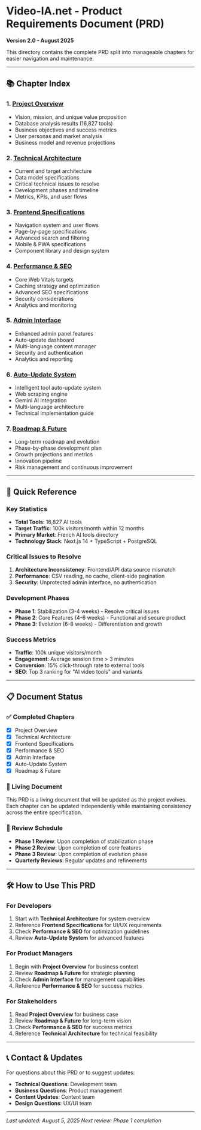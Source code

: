 # Video-IA.net - Product Requirements Document (PRD)
**Version 2.0 - August 2025**

This directory contains the complete PRD split into manageable chapters for easier navigation and maintenance.

---

## 📚 Chapter Index

### 1. [Project Overview](01-project-overview.md)
- Vision, mission, and unique value proposition
- Database analysis results (16,827 tools)
- Business objectives and success metrics
- User personas and market analysis
- Business model and revenue projections

### 2. [Technical Architecture](02-technical-architecture.md)
- Current and target architecture
- Data model specifications
- Critical technical issues to resolve
- Development phases and timeline
- Metrics, KPIs, and user flows

### 3. [Frontend Specifications](03-frontend-specifications.md)
- Navigation system and user flows
- Page-by-page specifications
- Advanced search and filtering
- Mobile & PWA specifications
- Component library and design system

### 4. [Performance & SEO](04-performance-seo.md)
- Core Web Vitals targets
- Caching strategy and optimization
- Advanced SEO specifications
- Security considerations
- Analytics and monitoring

### 5. [Admin Interface](05-admin-interface.md)
- Enhanced admin panel features
- Auto-update dashboard
- Multi-language content manager
- Security and authentication
- Analytics and reporting

### 6. [Auto-Update System](06-auto-update-system.md)
- Intelligent tool auto-update system
- Web scraping engine
- Gemini AI integration
- Multi-language architecture
- Technical implementation guide

### 7. [Roadmap & Future](07-roadmap-future.md)
- Long-term roadmap and evolution
- Phase-by-phase development plan
- Growth projections and metrics
- Innovation pipeline
- Risk management and continuous improvement

---

## 🎯 Quick Reference

### Key Statistics
- **Total Tools**: 16,827 AI tools
- **Target Traffic**: 100k visitors/month within 12 months
- **Primary Market**: French AI tools directory
- **Technology Stack**: Next.js 14 + TypeScript + PostgreSQL

### Critical Issues to Resolve
1. **Architecture Inconsistency**: Frontend/API data source mismatch
2. **Performance**: CSV reading, no cache, client-side pagination
3. **Security**: Unprotected admin interface, no authentication

### Development Phases
- **Phase 1**: Stabilization (3-4 weeks) - Resolve critical issues
- **Phase 2**: Core Features (4-6 weeks) - Functional and secure product
- **Phase 3**: Evolution (6-8 weeks) - Differentiation and growth

### Success Metrics
- **Traffic**: 100k unique visitors/month
- **Engagement**: Average session time > 3 minutes
- **Conversion**: 15% click-through rate to external tools
- **SEO**: Top 3 ranking for "AI video tools" and variants

---

## 📋 Document Status

### ✅ Completed Chapters
- [x] Project Overview
- [x] Technical Architecture
- [x] Frontend Specifications
- [x] Performance & SEO
- [x] Admin Interface
- [x] Auto-Update System
- [x] Roadmap & Future

### 🔄 Living Document
This PRD is a living document that will be updated as the project evolves. Each chapter can be updated independently while maintaining consistency across the entire specification.

### 📅 Review Schedule
- **Phase 1 Review**: Upon completion of stabilization phase
- **Phase 2 Review**: Upon completion of core features
- **Phase 3 Review**: Upon completion of evolution phase
- **Quarterly Reviews**: Regular updates and refinements

---

## 🛠️ How to Use This PRD

### For Developers
1. Start with **Technical Architecture** for system overview
2. Reference **Frontend Specifications** for UI/UX requirements
3. Check **Performance & SEO** for optimization guidelines
4. Review **Auto-Update System** for advanced features

### For Product Managers
1. Begin with **Project Overview** for business context
2. Review **Roadmap & Future** for strategic planning
3. Check **Admin Interface** for management capabilities
4. Reference **Performance & SEO** for success metrics

### For Stakeholders
1. Read **Project Overview** for business case
2. Review **Roadmap & Future** for long-term vision
3. Check **Performance & SEO** for success metrics
4. Reference **Technical Architecture** for technical feasibility

---

## 📞 Contact & Updates

For questions about this PRD or to suggest updates:
- **Technical Questions**: Development team
- **Business Questions**: Product management
- **Content Updates**: Content team
- **Design Questions**: UX/UI team

---

*Last updated: August 5, 2025*
*Next review: Phase 1 completion* 